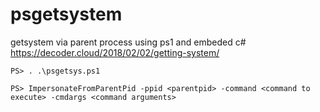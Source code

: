 # psgetsystem
getsystem via parent process using ps1 and embeded c#
https://decoder.cloud/2018/02/02/getting-system/
```
PS> . .\psgetsys.ps1 

PS> ImpersonateFromParentPid -ppid <parentpid> -command <command to execute> -cmdargs <command arguments>
```


